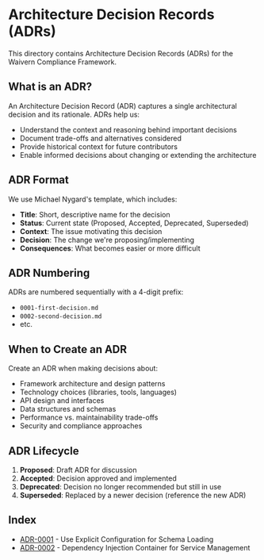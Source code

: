 # Architecture Decision Records (ADRs)

This directory contains Architecture Decision Records (ADRs) for the Waivern Compliance Framework.

## What is an ADR?

An Architecture Decision Record (ADR) captures a single architectural decision and its rationale. ADRs help us:

- Understand the context and reasoning behind important decisions
- Document trade-offs and alternatives considered
- Provide historical context for future contributors
- Enable informed decisions about changing or extending the architecture

## ADR Format

We use Michael Nygard's template, which includes:

- **Title**: Short, descriptive name for the decision
- **Status**: Current state (Proposed, Accepted, Deprecated, Superseded)
- **Context**: The issue motivating this decision
- **Decision**: The change we're proposing/implementing
- **Consequences**: What becomes easier or more difficult

## ADR Numbering

ADRs are numbered sequentially with a 4-digit prefix:
- `0001-first-decision.md`
- `0002-second-decision.md`
- etc.

## When to Create an ADR

Create an ADR when making decisions about:

- Framework architecture and design patterns
- Technology choices (libraries, tools, languages)
- API design and interfaces
- Data structures and schemas
- Performance vs. maintainability trade-offs
- Security and compliance approaches

## ADR Lifecycle

1. **Proposed**: Draft ADR for discussion
2. **Accepted**: Decision approved and implemented
3. **Deprecated**: Decision no longer recommended but still in use
4. **Superseded**: Replaced by a newer decision (reference the new ADR)

## Index

- [ADR-0001](0001-explicit-schema-loading-over-autodiscovery.md) - Use Explicit Configuration for Schema Loading
- [ADR-0002](0002-dependency-injection-for-service-management.md) - Dependency Injection Container for Service Management
